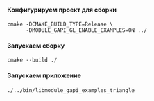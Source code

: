 #### Конфигурируем проект для сборки

```console
cmake -DCMAKE_BUILD_TYPE=Release \
      -DMODULE_GAPI_GL_ENABLE_EXAMPLES=ON ../
```

#### Запускаем сборку

```console
cmake --build ./
```

#### Запускаем приложение

```console
./../bin/libmodule_gapi_examples_triangle
```
